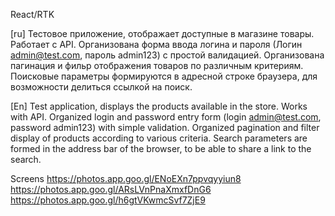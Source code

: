 React/RTK

[ru]
Тестовое приложение, отображает доступные в магазине товары.
Работает с API.
Организована форма ввода логина и пароля (Логин admin@test.com, пароль admin123) с простой валидацией.
Организована пагинация и фильр отображения товаров по различным критериям.
Поисковые параметры формируются в адресной строке браузера, для возможности делиться ссылкой на поиск.

[En]
Test application, displays the products available in the store.
Works with API.
Organized login and password entry form (login admin@test.com, password admin123) with simple validation.
Organized pagination and filter display of products according to various criteria.
Search parameters are formed in the address bar of the browser, to be able to share a link to the search.

Screens
https://photos.app.goo.gl/ENoEXn7ppvqyyiun8
https://photos.app.goo.gl/ARsLVnPnaXmxfDnG6
https://photos.app.goo.gl/h6gtVKwmcSvf7ZjE9
